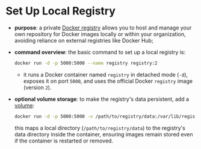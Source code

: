 # Set Up Local Registry

- **purpose**: a private [Docker registry](../../self-hosting/example/run/run.md) allows you to host and manage your own repository for Docker images locally or within your organization, avoiding reliance on external registries like Docker Hub;
- **command overview**: the basic command to set up a local registry is:

    ```bash
    docker run -d -p 5000:5000 --name registry registry:2
    ```  
    - it runs a Docker container named `registry` in detached mode (`-d`), exposes it on port `5000`, and uses the official Docker `registry` image (version `2`).
- **optional volume storage**: to make the registry's data persistent, add a [volume](../../../volume/index.md):

    ```bash
    docker run -d -p 5000:5000 -v /path/to/registry/data:/var/lib/registry --name registry registry:2
    ``` 
    
    this maps a local directory (`/path/to/registry/data`) to the registry's data directory inside the container, ensuring images remain stored even if the container is restarted or removed.
